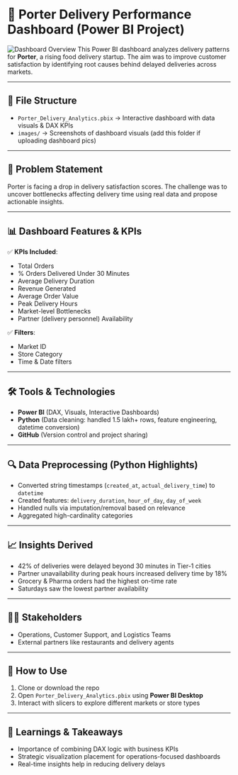 # 🚚 Porter Delivery Performance Dashboard (Power BI Project)
![Dashboard Overview](images/dashboard.png)
This Power BI dashboard analyzes delivery patterns for **Porter**, a rising food delivery startup. The aim was to improve customer satisfaction by identifying root causes behind delayed deliveries across markets.

---

## 📁 File Structure

- `Porter_Delivery_Analytics.pbix` → Interactive dashboard with data visuals & DAX KPIs
- `images/` → Screenshots of dashboard visuals (add this folder if uploading dashboard pics)

---

## 📌 Problem Statement

Porter is facing a drop in delivery satisfaction scores. The challenge was to uncover bottlenecks affecting delivery time using real data and propose actionable insights.

---

## 📊 Dashboard Features & KPIs

✅ **KPIs Included**:
- Total Orders  
- % Orders Delivered Under 30 Minutes  
- Average Delivery Duration  
- Revenue Generated  
- Average Order Value  
- Peak Delivery Hours  
- Market-level Bottlenecks  
- Partner (delivery personnel) Availability

✅ **Filters**:
- Market ID  
- Store Category  
- Time & Date filters

---

## 🛠 Tools & Technologies

- **Power BI** (DAX, Visuals, Interactive Dashboards)  
- **Python** (Data cleaning: handled 1.5 lakh+ rows, feature engineering, datetime conversion)  
- **GitHub** (Version control and project sharing)

---

## 🔍 Data Preprocessing (Python Highlights)

- Converted string timestamps (`created_at`, `actual_delivery_time`) to `datetime`
- Created features: `delivery_duration`, `hour_of_day`, `day_of_week`
- Handled nulls via imputation/removal based on relevance
- Aggregated high-cardinality categories

---

## 📈 Insights Derived

- 42% of deliveries were delayed beyond 30 minutes in Tier-1 cities  
- Partner unavailability during peak hours increased delivery time by 18%  
- Grocery & Pharma orders had the highest on-time rate  
- Saturdays saw the lowest partner availability  

---

## 👩‍💼 Stakeholders

- Operations, Customer Support, and Logistics Teams  
- External partners like restaurants and delivery agents

---

## 📌 How to Use

1. Clone or download the repo
2. Open `Porter_Delivery_Analytics.pbix` using **Power BI Desktop**
3. Interact with slicers to explore different markets or store types

---

## 🧠 Learnings & Takeaways

- Importance of combining DAX logic with business KPIs  
- Strategic visualization placement for operations-focused dashboards  
- Real-time insights help in reducing delivery delays

